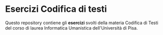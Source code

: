 # <h1>Esercizi Codifica di testi</h1>
<p> Questo repository contiene gli <b> esercizi </b> svolti della materia Codifica di Testi del corso di laurea Informatica Umanistica dell'Università di Pisa. </p> 
